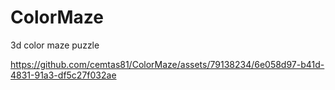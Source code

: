 # ColorMaze
 3d color maze puzzle


https://github.com/cemtas81/ColorMaze/assets/79138234/6e058d97-b41d-4831-91a3-df5c27f032ae

